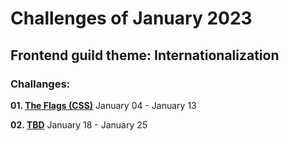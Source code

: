 # Challenges of January 2023
## Frontend guild theme: Internationalization

### Challanges:
**01. [The Flags (CSS)](/the_flags)**
January 04 - January 13

**02. [TBD](/)**
January 18 - January 25